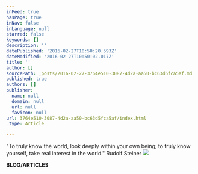 ```yaml
---
inFeed: true
hasPage: true
inNav: false
inLanguage: null
starred: false
keywords: []
description: ''
datePublished: '2016-02-27T10:50:20.593Z'
dateModified: '2016-02-27T10:50:02.017Z'
title: ''
author: []
sourcePath: _posts/2016-02-27-3764e510-3087-4d2a-aa50-bc63d5fca5af.md
published: true
authors: []
publisher:
  name: null
  domain: null
  url: null
  favicon: null
url: 3764e510-3087-4d2a-aa50-bc63d5fca5af/index.html
_type: Article

---
```

"To truly know the world, look deeply within your own being; to truly know yourself, take real interest in the world."  Rudolf Steiner
![](https://the-grid-user-content.s3-us-west-2.amazonaws.com/21c701be-df90-47d2-b28e-e86ae23157b6.jpg)

**BLOG/ARTICLES**